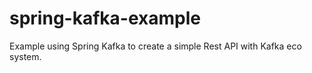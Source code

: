 # spring-kafka-example

Example using Spring Kafka to create a simple Rest API with Kafka eco system.

